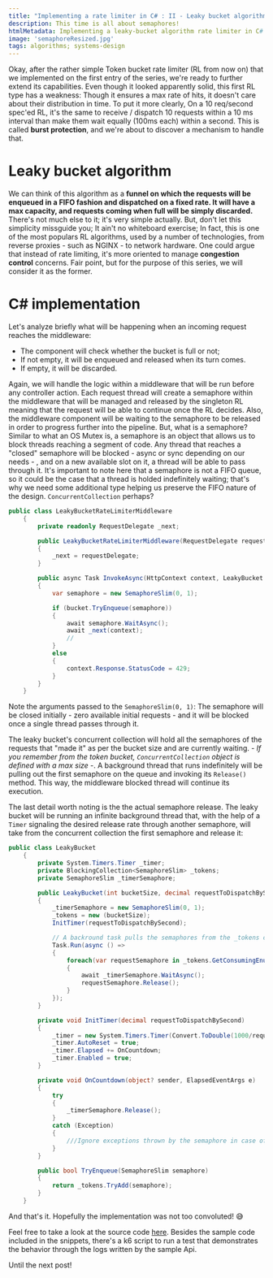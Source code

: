 ```yaml
---
title: "Implementing a rate limiter in C# : II - Leaky bucket algorithm"
description: This time is all about semaphores!
htmlMetadata: Implementing a leaky-bucket algorithm rate limiter in C#
image: 'semaphoreResized.jpg'
tags: algorithms; systems-design
---
```


Okay, after the rather simple Token bucket rate limiter (RL from now on) that we implemented on the first entry of the series, we're ready to further extend its capabilities. Even though it looked apparently solid, this first RL type has a weakness: Though it ensures a max rate of hits, it doesn't care about their distribution in time. To put it more clearly, On a 10 req/second spec'ed RL, it's the same to receive / dispatch 10 requests within a 10 ms interval than make them wait equally (100ms each) within a second. This is called **burst protection**, and we're about to discover a mechanism to handle that.

# Leaky bucket algorithm

We can think of this algorithm as a **funnel on which the requests will be enqueued in a FIFO fashion and dispatched on a fixed rate. It will have a max capacity, and requests coming when full will be simply discarded.** There's not much else to it; it's very simple actually. But, don't let this simplicity missguide you; It ain't no whiteboard exercise; In fact, this is one of the most populars RL algorithms, used by a number of technologies, from reverse proxies - such as NGINX - to network hardware. One could argue that instead of rate limiting, it's more oriented to manage **congestion control** concerns. Fair point, but for the purpose of this series, we will consider it as the former.

# C# implementation

Let's analyze briefly what will be happening when an incoming request reaches the middleware:

- The component will check whether the bucket is full or not; 
- If not empty, it will be enqueued and released when its turn comes.
- If empty, it will be discarded.

Again, we will handle the logic within a middleware that will be run before any controller action. Each request thread will create a semaphore within the middleware that will be managed and released by the singleton RL meaning that the request will be able to continue once the RL decides. Also, the middleware component will be waiting to the semaphore to be released in order to progress further into the pipeline. But, what is a semaphore? Similar to what an OS Mutex is, a semaphore is an object that allows us to block threads reaching a segment of code. Any thread that reaches a "closed" semaphore will be blocked - async or sync depending on our needs - , and on a new available slot on it, a thread will be able to pass through it. It's important to note here that a semaphore is not a FIFO queue, so it could be the case that a thread is holded indefinitely waiting; that's why we need some additional type helping us preserve the FIFO nature of the design. ```ConcurrentCollection``` perhaps? 

```csharp
public class LeakyBucketRateLimiterMiddleware
    {
        private readonly RequestDelegate _next;

        public LeakyBucketRateLimiterMiddleware(RequestDelegate requestDelegate)
        {
            _next = requestDelegate;
        }

        public async Task InvokeAsync(HttpContext context, LeakyBucket bucket)
        {
            var semaphore = new SemaphoreSlim(0, 1);

            if (bucket.TryEnqueue(semaphore))
            {
                await semaphore.WaitAsync();
                await _next(context);
                //
            }
            else
            {
                context.Response.StatusCode = 429;
            }
        }
    }
```

Note the arguments passed to the ```SemaphoreSlim(0, 1)```: The semaphore will be closed initially - zero available initial requests - and it will be blocked once a single thread passes through it. 

The leaky bucket's concurrent collection will hold all the semaphores of the requests that "made it" as per the bucket size and are currently waiting. - *If you remember from the token bucket, ```ConcurrentCollection``` object is defined with a max size* -. A background thread that runs indefinitely will be pulling out the first semaphore on the queue and invoking its ```Release()``` method. This way, the middleware blocked thread will continue its execution.  

The last detail worth noting is the the actual semaphore release. The leaky bucket will be running an infinite background thread that, with the help of a ```Timer``` signaling the desired release rate through another semaphore, will take from the concurrent collection the first semaphore and release it:

```csharp
public class LeakyBucket
    {
        private System.Timers.Timer _timer;
        private BlockingCollection<SemaphoreSlim> _tokens;
        private SemaphoreSlim _timerSemaphore;

        public LeakyBucket(int bucketSize, decimal requestToDispatchBySecond)
        {
            _timerSemaphore = new SemaphoreSlim(0, 1);
            _tokens = new (bucketSize);
            InitTimer(requestToDispatchBySecond);

            // A backround task pulls the semaphores from the _tokens concurrent collection and releases them dictated by the Timer's managed semaphore "_timerSemaphore"
            Task.Run(async () =>
            {
                foreach(var requestSemaphore in _tokens.GetConsumingEnumerable())
                {
                    await _timerSemaphore.WaitAsync();
                    requestSemaphore.Release();
                }
            });
        }

        private void InitTimer(decimal requestToDispatchBySecond)
        {
            _timer = new System.Timers.Timer(Convert.ToDouble(1000/requestToDispatchBySecond));
            _timer.AutoReset = true;
            _timer.Elapsed += OnCountdown;
            _timer.Enabled = true;
        }

        private void OnCountdown(object? sender, ElapsedEventArgs e)
        {
            try
            {
                _timerSemaphore.Release();
            }
            catch (Exception)
            {
                ///Ignore exceptions thrown by the semaphore in case of race conditions
            }
        }

        public bool TryEnqueue(SemaphoreSlim semaphore)
        {
            return _tokens.TryAdd(semaphore);
        }
    }
```

And that's it. Hopefully the implementation was not too convoluted! 😅 

Feel free to take a look at the source code [here](https://github.com/jorgeolive/ratelimiter-leakybucket). Besides the sample code included in the snippets, there's a k6 script to run a test that demonstrates the behavior through the logs written by the sample Api. 

Until the next post!
